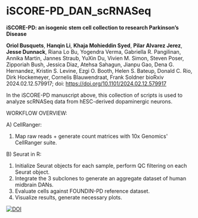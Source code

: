 # iSCORE-PD_DAN_scRNASeq

**iSCORE-PD: an isogenic stem cell collection to research Parkinson’s Disease**

**Oriol Busquets**, **Hanqin Li**, **Khaja Mohieddin Syed**, **Pilar Alvarez Jerez**, **Jesse Dunnack**, Riana Lo Bu, Yogendra Verma, Gabriella R. Pangilinan, Annika Martin, Jannes Straub, YuXin Du, Vivien M. Simon, Steven Poser, Zipporiah Bush, Jessica Diaz, Atehsa Sahagun, Jianpu Gao, Dena G. Hernandez, Kristin S. Levine, Ezgi O. Booth, Helen S. Bateup, Donald C. Rio, Dirk Hockemeyer, Cornelis Blauwendraat, Frank Soldner
bioRxiv 2024.02.12.579917; doi: https://doi.org/10.1101/2024.02.12.579917

In the iSCORE-PD manuscript above, this collection of scripts is used to analyze scRNASeq data from hESC-derived dopaminergic neurons.

WORKFLOW OVERVIEW: 

A) CellRanger:
  1) Map raw reads + generate count matrices with 10x Genomics' CellRanger suite.

B) Seurat in R:
  1) Initialize Seurat objects for each sample, perform QC filtering on each Seurat object.
  2) Integrate the 3 subclones to generate an aggregate dataset of human midbrain DANs.
  3) Evaluate cells against FOUNDIN-PD reference dataset.
  4) Visualize results, generate necessary plots.

[![DOI](https://zenodo.org/badge/741244123.svg)](https://zenodo.org/doi/10.5281/zenodo.10718769)
